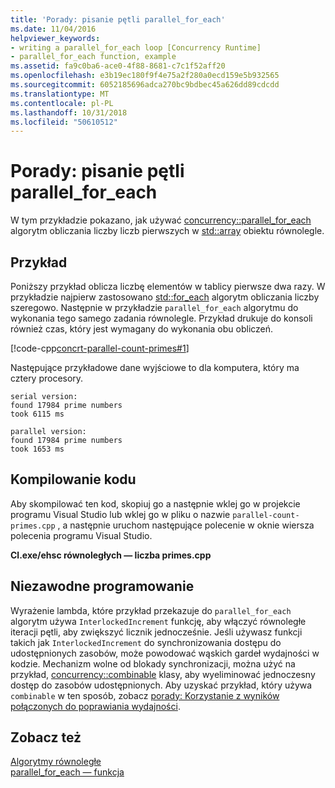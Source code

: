 ```yaml
---
title: 'Porady: pisanie pętli parallel_for_each'
ms.date: 11/04/2016
helpviewer_keywords:
- writing a parallel_for_each loop [Concurrency Runtime]
- parallel_for_each function, example
ms.assetid: fa9c0ba6-ace0-4f88-8681-c7c1f52aff20
ms.openlocfilehash: e3b19ec180f9f4e75a2f280a0ecd159e5b932565
ms.sourcegitcommit: 6052185696adca270bc9bdbec45a626dd89cdcdd
ms.translationtype: MT
ms.contentlocale: pl-PL
ms.lasthandoff: 10/31/2018
ms.locfileid: "50610512"
---
```

# <a name="how-to-write-a-parallelforeach-loop"></a>Porady: pisanie pętli parallel_for_each

W tym przykładzie pokazano, jak używać [concurrency::parallel_for_each](reference/concurrency-namespace-functions.md#parallel_for_each) algorytm obliczania liczby liczb pierwszych w [std::array](../../standard-library/array-class-stl.md) obiektu równolegle.

## <a name="example"></a>Przykład

Poniższy przykład oblicza liczbę elementów w tablicy pierwsze dwa razy. W przykładzie najpierw zastosowano [std::for_each](../../standard-library/algorithm-functions.md#for_each) algorytm obliczania liczby szeregowo. Następnie w przykładzie `parallel_for_each` algorytmu do wykonania tego samego zadania równolegle. Przykład drukuje do konsoli również czas, który jest wymagany do wykonania obu obliczeń.

[!code-cpp[concrt-parallel-count-primes#1](../../parallel/concrt/codesnippet/cpp/how-to-write-a-parallel-for-each-loop_1.cpp)]

Następujące przykładowe dane wyjściowe to dla komputera, który ma cztery procesory.

```Output
serial version:
found 17984 prime numbers
took 6115 ms

parallel version:
found 17984 prime numbers
took 1653 ms
```

## <a name="compiling-the-code"></a>Kompilowanie kodu

Aby skompilować ten kod, skopiuj go a następnie wklej go w projekcie programu Visual Studio lub wklej go w pliku o nazwie `parallel-count-primes.cpp` , a następnie uruchom następujące polecenie w oknie wiersza polecenia programu Visual Studio.

**Cl.exe/ehsc równoległych — liczba primes.cpp**

## <a name="robust-programming"></a>Niezawodne programowanie

Wyrażenie lambda, które przykład przekazuje do `parallel_for_each` algorytm używa `InterlockedIncrement` funkcję, aby włączyć równoległe iteracji pętli, aby zwiększyć licznik jednocześnie. Jeśli używasz funkcji takich jak `InterlockedIncrement` do synchronizowania dostępu do udostępnionych zasobów, może powodować wąskich gardeł wydajności w kodzie. Mechanizm wolne od blokady synchronizacji, można użyć na przykład, [concurrency::combinable](../../parallel/concrt/reference/combinable-class.md) klasy, aby wyeliminować jednoczesny dostęp do zasobów udostępnionych. Aby uzyskać przykład, który używa `combinable` w ten sposób, zobacz [porady: Korzystanie z wyników połączonych do poprawiania wydajności](../../parallel/concrt/how-to-use-combinable-to-improve-performance.md).

## <a name="see-also"></a>Zobacz też

[Algorytmy równoległe](../../parallel/concrt/parallel-algorithms.md)<br/>
[parallel_for_each — funkcja](reference/concurrency-namespace-functions.md#parallel_for_each)

